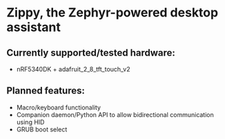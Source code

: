 # Zippy, the Zephyr-powered desktop assistant

## Currently supported/tested hardware:
- nRF5340DK + adafruit_2_8_tft_touch_v2

## Planned features:
- Macro/keyboard functionality
- Companion daemon/Python API to allow bidirectional communication using HID
- GRUB boot select 
